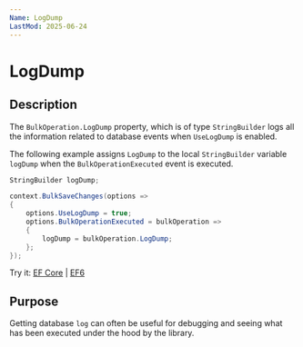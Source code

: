```yaml
---
Name: LogDump
LastMod: 2025-06-24
---
```


# LogDump

## Description

The `BulkOperation.LogDump` property, which is of type `StringBuilder` logs all the information related to database events when `UseLogDump` is enabled.

The following example assigns `LogDump` to the local `StringBuilder` variable `logDump` when the `BulkOperationExecuted` event is executed. 

```csharp
StringBuilder logDump;

context.BulkSaveChanges(options =>
{
    options.UseLogDump = true;
    options.BulkOperationExecuted = bulkOperation =>
    {
        logDump = bulkOperation.LogDump;
    };
});
```

Try it: [EF Core](https://dotnetfiddle.net/1a5kbE) | [EF6](https://dotnetfiddle.net/v37ink)  

## Purpose
Getting database `log` can often be useful for debugging and seeing what has been executed under the hood by the library.
